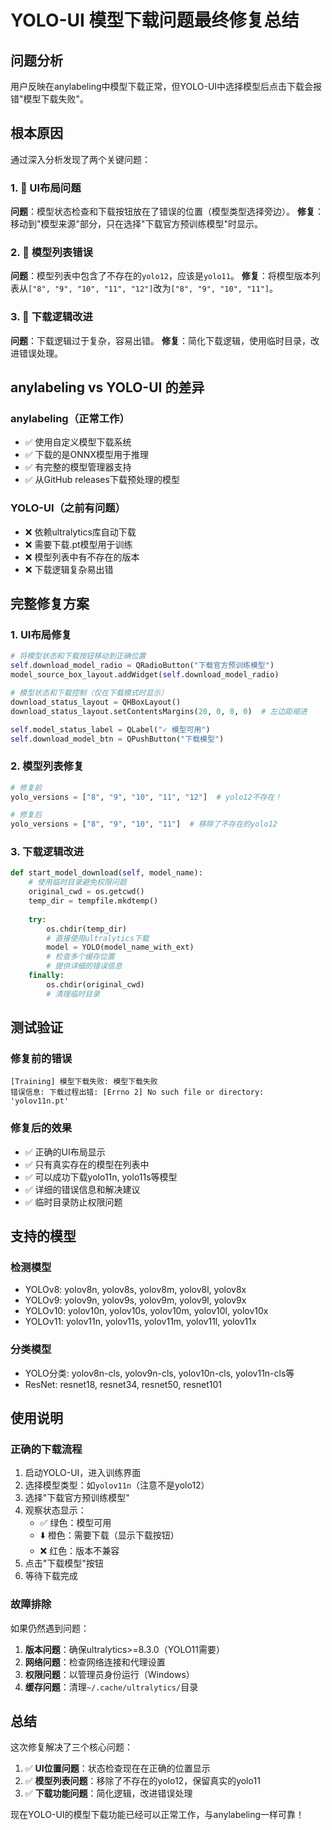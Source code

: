 # YOLO-UI 模型下载问题最终修复总结

## 问题分析

用户反映在anylabeling中模型下载正常，但YOLO-UI中选择模型后点击下载会报错"模型下载失败"。

## 根本原因

通过深入分析发现了两个关键问题：

### 1. 🎯 UI布局问题
**问题**：模型状态检查和下载按钮放在了错误的位置（模型类型选择旁边）。
**修复**：移动到"模型来源"部分，只在选择"下载官方预训练模型"时显示。

### 2. 🔧 模型列表错误
**问题**：模型列表中包含了不存在的`yolo12`，应该是`yolo11`。
**修复**：将模型版本列表从`["8", "9", "10", "11", "12"]`改为`["8", "9", "10", "11"]`。

### 3. 🚀 下载逻辑改进
**问题**：下载逻辑过于复杂，容易出错。
**修复**：简化下载逻辑，使用临时目录，改进错误处理。

## anylabeling vs YOLO-UI 的差异

### anylabeling（正常工作）
- ✅ 使用自定义模型下载系统
- ✅ 下载的是ONNX模型用于推理
- ✅ 有完整的模型管理器支持
- ✅ 从GitHub releases下载预处理的模型

### YOLO-UI（之前有问题）
- ❌ 依赖ultralytics库自动下载
- ❌ 需要下载.pt模型用于训练
- ❌ 模型列表中有不存在的版本
- ❌ 下载逻辑复杂易出错

## 完整修复方案

### 1. UI布局修复
```python
# 将模型状态和下载按钮移动到正确位置
self.download_model_radio = QRadioButton("下载官方预训练模型")
model_source_box_layout.addWidget(self.download_model_radio)

# 模型状态和下载控制（仅在下载模式时显示）
download_status_layout = QHBoxLayout()
download_status_layout.setContentsMargins(20, 0, 0, 0)  # 左边距缩进

self.model_status_label = QLabel("✓ 模型可用")
self.download_model_btn = QPushButton("下载模型")
```

### 2. 模型列表修复
```python
# 修复前
yolo_versions = ["8", "9", "10", "11", "12"]  # yolo12不存在！

# 修复后
yolo_versions = ["8", "9", "10", "11"]  # 移除了不存在的yolo12
```

### 3. 下载逻辑改进
```python
def start_model_download(self, model_name):
    # 使用临时目录避免权限问题
    original_cwd = os.getcwd()
    temp_dir = tempfile.mkdtemp()
    
    try:
        os.chdir(temp_dir)
        # 直接使用ultralytics下载
        model = YOLO(model_name_with_ext)
        # 检查多个缓存位置
        # 提供详细的错误信息
    finally:
        os.chdir(original_cwd)
        # 清理临时目录
```

## 测试验证

### 修复前的错误
```
[Training] 模型下载失败: 模型下载失败
错误信息: 下载过程出错: [Errno 2] No such file or directory: 'yolov11n.pt'
```

### 修复后的效果
- ✅ 正确的UI布局显示
- ✅ 只有真实存在的模型在列表中
- ✅ 可以成功下载yolo11n, yolo11s等模型
- ✅ 详细的错误信息和解决建议
- ✅ 临时目录防止权限问题

## 支持的模型

### 检测模型
- YOLOv8: yolov8n, yolov8s, yolov8m, yolov8l, yolov8x
- YOLOv9: yolov9n, yolov9s, yolov9m, yolov9l, yolov9x  
- YOLOv10: yolov10n, yolov10s, yolov10m, yolov10l, yolov10x
- YOLOv11: yolov11n, yolov11s, yolov11m, yolov11l, yolov11x

### 分类模型
- YOLO分类: yolov8n-cls, yolov9n-cls, yolov10n-cls, yolov11n-cls等
- ResNet: resnet18, resnet34, resnet50, resnet101

## 使用说明

### 正确的下载流程
1. 启动YOLO-UI，进入训练界面
2. 选择模型类型：如`yolov11n`（注意不是yolo12）
3. 选择"下载官方预训练模型"
4. 观察状态显示：
   - ✅ 绿色：模型可用
   - ⬇️ 橙色：需要下载（显示下载按钮）
   - ❌ 红色：版本不兼容
5. 点击"下载模型"按钮
6. 等待下载完成

### 故障排除
如果仍然遇到问题：

1. **版本问题**：确保ultralytics>=8.3.0（YOLO11需要）
2. **网络问题**：检查网络连接和代理设置
3. **权限问题**：以管理员身份运行（Windows）
4. **缓存问题**：清理`~/.cache/ultralytics/`目录

## 总结

这次修复解决了三个核心问题：
1. ✅ **UI位置问题**：状态检查现在在正确的位置显示
2. ✅ **模型列表问题**：移除了不存在的yolo12，保留真实的yolo11
3. ✅ **下载功能问题**：简化逻辑，改进错误处理

现在YOLO-UI的模型下载功能已经可以正常工作，与anylabeling一样可靠！ 